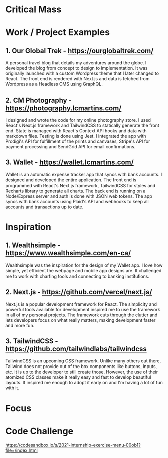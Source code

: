# Critical Mass

# Work / Project Examples

## 1. Our Global Trek - https://ourglobaltrek.com/

A personal travel blog that details my adventures around the globe. I developed the blog from concept to design to implementation. It was originally launched with a custom Wordpress theme that I later changed to React. The front end is rendered with Next.js and data is fetched from Wordpress as a Headless CMS using GraphQL.

## 2. CM Photography - https://photography.lcmartins.com/

I designed and wrote the code for my online photography store. I used React's Next.js framework and TailwindCSS to statically generate the front end. State is managed with React's Context API hooks and data with markdown files. Testing is done using Jest. I integrated the app with Prodigi's API for fulfillment of the prints and canvases, Stripe's API for payment processing and SendGrid API for email confirmations.

## 3. Wallet - https://wallet.lcmartins.com/

Wallet is an automatic expense tracker app that syncs with bank accounts. I designed and developed the entire application. The front end is programmed with React's Next.js framework, TailwindCSS for styles and Recharts library to generate all charts. The back end is running on a Node/Express server and auth is done with JSON web tokens. The app syncs with bank accounts using Plaid's API and webhooks to keep all accounts and transactions up to date.

# Inspiration

## 1. Wealthsimple - https://www.wealthsimple.com/en-ca/

Wealthsimple was the inspiration for the design of my Wallet app. I love how simple, yet efficient the webpage and mobile app designs are. It challenged me to work with charting tools and connecting to banking institutions.

## 2. Next.js - https://github.com/vercel/next.js/

Next.js is a popular development framework for React. The simplicity and powerful tools available for development inspired me to use the framework in all of my personal projects. The framework cuts through the clutter and lets developers focus on what really matters, making development faster and more fun.

## 3. TailwindCSS - https://github.com/tailwindlabs/tailwindcss

TailwindCSS is an upcoming CSS framework. Unlike many others out there, Tailwind does not provide out of the box components like buttons, inputs, etc. It is up to the developer to still create those. However, the use of their atomized CSS classes make it really easy and fast to develop beautiful layouts. It inspired me enough to adopt it early on and I'm having a lot of fun with it.

# Focus



# Code Challenge
https://codesandbox.io/s/2021-internship-exercise-menu-00ob1?file=/index.html
